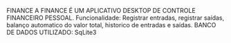 FINANCE
A FINANCE É UM APLICATIVO DESKTOP DE CONTROLE FINANCEIRO PESSOAL.
Funcionalidade: Registrar entradas, registrar saídas, balanço automatico do valor total, historico de entradas e saídas.
BANCO DE DADOS UTILIZADO: SqLite3

